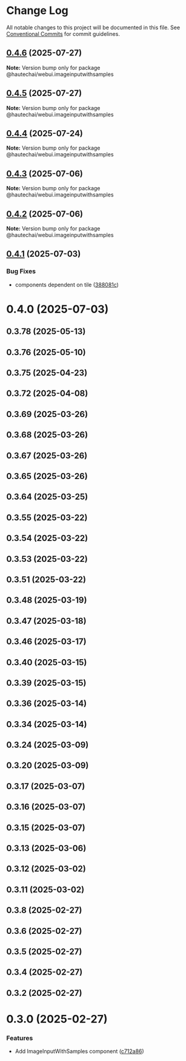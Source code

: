 # Change Log

All notable changes to this project will be documented in this file.
See [Conventional Commits](https://conventionalcommits.org) for commit guidelines.

## [0.4.6](https://github.com/HautechAI/webui/compare/@hautechai/webui.imageinputwithsamples@0.4.5...@hautechai/webui.imageinputwithsamples@0.4.6) (2025-07-27)

**Note:** Version bump only for package @hautechai/webui.imageinputwithsamples

## [0.4.5](https://github.com/HautechAI/webui/compare/@hautechai/webui.imageinputwithsamples@0.4.4...@hautechai/webui.imageinputwithsamples@0.4.5) (2025-07-27)

**Note:** Version bump only for package @hautechai/webui.imageinputwithsamples

## [0.4.4](https://github.com/HautechAI/webui/compare/@hautechai/webui.imageinputwithsamples@0.4.3...@hautechai/webui.imageinputwithsamples@0.4.4) (2025-07-24)

**Note:** Version bump only for package @hautechai/webui.imageinputwithsamples

## [0.4.3](https://github.com/HautechAI/webui/compare/@hautechai/webui.imageinputwithsamples@0.4.2...@hautechai/webui.imageinputwithsamples@0.4.3) (2025-07-06)

**Note:** Version bump only for package @hautechai/webui.imageinputwithsamples

## [0.4.2](https://github.com/HautechAI/webui/compare/@hautechai/webui.imageinputwithsamples@0.4.1...@hautechai/webui.imageinputwithsamples@0.4.2) (2025-07-06)

**Note:** Version bump only for package @hautechai/webui.imageinputwithsamples

## [0.4.1](https://github.com/HautechAI/webui/compare/@hautechai/webui.imageinputwithsamples@0.4.0...@hautechai/webui.imageinputwithsamples@0.4.1) (2025-07-03)

### Bug Fixes

- components dependent on tile ([388081c](https://github.com/HautechAI/webui/commit/388081cbd0f744e9ab9784b2af1b6161c36e8c18))

# 0.4.0 (2025-07-03)

## 0.3.78 (2025-05-13)

## 0.3.76 (2025-05-10)

## 0.3.75 (2025-04-23)

## 0.3.72 (2025-04-08)

## 0.3.69 (2025-03-26)

## 0.3.68 (2025-03-26)

## 0.3.67 (2025-03-26)

## 0.3.65 (2025-03-26)

## 0.3.64 (2025-03-25)

## 0.3.55 (2025-03-22)

## 0.3.54 (2025-03-22)

## 0.3.53 (2025-03-22)

## 0.3.51 (2025-03-22)

## 0.3.48 (2025-03-19)

## 0.3.47 (2025-03-18)

## 0.3.46 (2025-03-17)

## 0.3.40 (2025-03-15)

## 0.3.39 (2025-03-15)

## 0.3.36 (2025-03-14)

## 0.3.34 (2025-03-14)

## 0.3.24 (2025-03-09)

## 0.3.20 (2025-03-09)

## 0.3.17 (2025-03-07)

## 0.3.16 (2025-03-07)

## 0.3.15 (2025-03-07)

## 0.3.13 (2025-03-06)

## 0.3.12 (2025-03-02)

## 0.3.11 (2025-03-02)

## 0.3.8 (2025-02-27)

## 0.3.6 (2025-02-27)

## 0.3.5 (2025-02-27)

## 0.3.4 (2025-02-27)

## 0.3.2 (2025-02-27)

# 0.3.0 (2025-02-27)

### Features

- Add ImageInputWithSamples component ([c712a86](https://github.com/HautechAI/webui/commit/c712a868c8fbc51043a8047d5b8cdc3906935a81))
